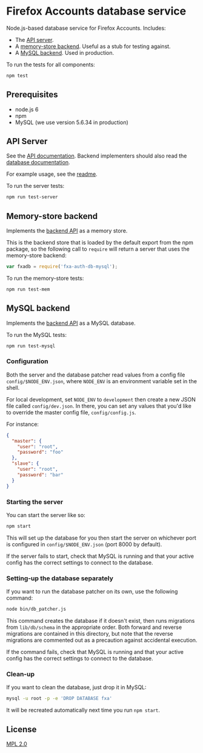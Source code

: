 # Firefox Accounts database service

Node.js-based database service
for Firefox Accounts.
Includes:

- The [API server](#api-server).
- A [memory-store backend](#memory-store-backend).
  Useful as a stub
  for testing against.
- A [MySQL backend](#mysql-backend).
  Used in production.

To run the tests
for all components:

```sh
npm test
```

## Prerequisites

- node.js 6
- npm
- MySQL (we use version 5.6.34 in production)

## API Server

See the [API documentation][apidocs].
Backend implementers should also read
the [database documentation][dbdocs].

For example usage,
see the [readme][server-readme].

To run the server tests:

```sh
npm run test-server
```

## Memory-store backend

Implements the [backend API][dbdocs]
as a memory store.

This is the backend store
that is loaded by the default export
from the npm package,
so the following call to `require`
will return a server
that uses the memory-store backend:

```js
var fxadb = require('fxa-auth-db-mysql');
```

To run the memory-store tests:

```sh
npm run test-mem
```

## MySQL backend

Implements the [backend API][dbdocs]
as a MySQL database.

To run the MySQL tests:

```sh
npm run test-mysql
```

### Configuration

Both the server
and the database patcher
read values from a config file
`config/$NODE_ENV.json`,
where `NODE_ENV` is an environment variable
set in the shell.

For local development,
set `NODE_ENV` to `development`
then create a new JSON file
called `config/dev.json`.
In there,
you can set any values
that you'd like to override
the master config file,
`config/config.js`.

For instance:

```json
{
  "master": {
    "user": "root",
    "password": "foo"
  },
  "slave": {
    "user": "root",
    "password": "bar"
  }
}
```

### Starting the server

You can start the server like so:

```sh
npm start
```

This will set up the database for you
then start the server on whichever port
is configured in `config/$NODE_ENV.json`
(port 8000 by default).

If the server fails to start,
check that MySQL is running
and that your active config
has the correct settings
to connect to the database.

### Setting-up the database separately

If you want to run
the database patcher on its own,
use the following command:

```sh
node bin/db_patcher.js
```

This command creates the database
if it doesn't exist,
then runs migrations
from `lib/db/schema`
in the appropriate order.
Both forward and reverse migrations
are contained in this directory,
but note that the reverse migrations
are commented out
as a precaution against
accidental execution.

If the command fails,
check that MySQL is running
and that your active config
has the correct settings
to connect to the database.

### Clean-up

If you want to clean the database,
just drop it in MySQL:

```sh
mysql -u root -p -e 'DROP DATABASE fxa'
```

It will be recreated automatically
next time you run `npm start`.

## License

[MPL 2.0][license]

[apidocs]: docs/API.md
[dbdocs]: docs/DB_API.md
[server-readme]: db-server/README.md
[license]: LICENSE
